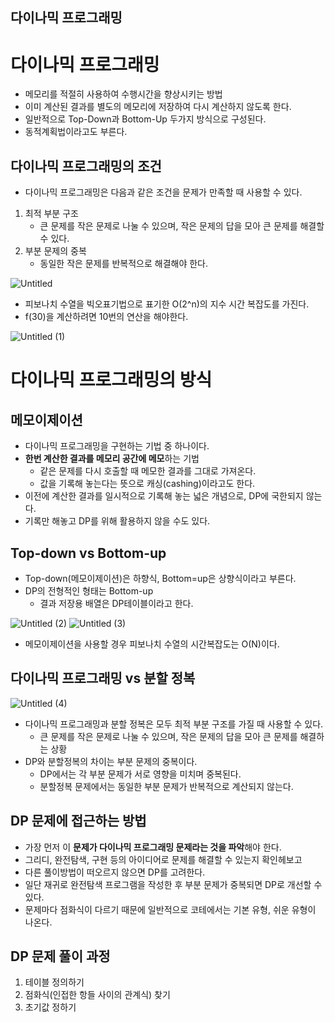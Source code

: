 ## 다이나믹 프로그래밍

# 다이나믹 프로그래밍

- 메모리를 적절히 사용하여 수행시간을 향상시키는 방법
- 이미 계산된 결과를 별도의 메모리에 저장하여 다시 계산하지 않도록 한다.
- 일반적으로 Top-Down과 Bottom-Up 두가지 방식으로 구성된다.
- 동적계획법이라고도 부른다.

## 다이나믹 프로그래밍의 조건

- 다이나믹 프로그래밍은 다음과 같은 조건을 문제가 만족할 때 사용할 수 있다.
1. 최적 부분 구조
    - 큰 문제를 작은 문제로 나눌 수 있으며, 작은 문제의 답을 모아 큰 문제를 해결할 수 있다.
2. 부분 문제의 중복
    - 동일한 작은 문제를 반복적으로 해결해야 한다.


![Untitled](https://github.com/soberdam/ssafy-10th-algorithm-study/assets/106129404/d6e4c1a2-049e-4812-ad41-56f7afa4c9e6)

- 피보나치 수열을 빅오표기법으로 표기한 O(2^n)의 지수 시간 복잡도를 가진다.
- f(30)을 계산하려면 10번의 연산을 해야한다.

![Untitled (1)](https://github.com/soberdam/ssafy-10th-algorithm-study/assets/106129404/e7923632-3dff-4ed6-8ed8-bfd13ec94dc2)

# 다이나믹 프로그래밍의 방식

## 메모이제이션

- 다이나믹 프로그래밍을 구현하는 기법 중 하나이다.
- **한번 계산한 결과를 메모리 공간에 메모**하는 기법
    - 같은 문제를 다시 호출할 때 메모한 결과를 그대로 가져온다.
    - 값을 기록해 놓는다는 뜻으로 캐싱(cashing)이라고도 한다.
- 이전에 계산한 결과를 일시적으로 기록해 놓는 넓은 개념으로, DP에 국한되지 않는다.
- 기록만 해놓고 DP를 위해 활용하지 않을 수도 있다.

## Top-down vs Bottom-up

- Top-down(메모이제이션)은 하향식, Bottom=up은 상향식이라고 부른다.
- DP의 전형적인 형태는 Bottom-up
    - 결과 저장용 배열은 DP테이블이라고 한다.


![Untitled (2)](https://github.com/soberdam/ssafy-10th-algorithm-study/assets/106129404/e3080876-2c6a-48a5-82a5-f0d17a007e86)
![Untitled (3)](https://github.com/soberdam/ssafy-10th-algorithm-study/assets/106129404/31078440-234f-43f6-895e-52b6966ddb27)

- 메모이제이션을 사용할 경우 피보나치 수열의 시간복잡도는 O(N)이다.

## 다이나믹 프로그래밍 vs 분할 정복
![Untitled (4)](https://github.com/soberdam/ssafy-10th-algorithm-study/assets/106129404/3d9509a8-b3b9-4d9c-919f-026ca7e8ca04)

- 다이나믹 프로그래밍과 분할 정복은 모두 최적 부분 구조를 가질 때 사용할 수 있다.
    - 큰 문제를 작은 문제로 나눌 수 있으며, 작은 문제의 답을 모아 큰 문제를 해결하는 상황
- DP와 분할정복의 차이는 부분 문제의 중복이다.
    - DP에서는 각 부분 문제가 서로 영향을 미치며 중복된다.
    - 분할정복 문제에서는 동일한 부분 문제가 반복적으로 계산되지 않는다.




## DP 문제에 접근하는 방법

- 가장 먼저 이 **문제가 다이나믹 프로그래밍 문제라는 것을 파악**해야 한다.
- 그리디, 완전탐색, 구현 등의 아이디어로 문제를 해결할 수 있는지 확인헤보고
- 다른 풀이방법이 떠오르지 않으면 DP를 고려한다.
- 일단 재귀로 완전탐색 프로그램을 작성한 후 부분 문제가 중복되면 DP로 개선할 수 있다.
- 문제마다 점화식이 다르기 때문에 일반적으로 코테에서는 기본 유형, 쉬운 유형이 나온다.

## DP 문제 풀이 과정

1. 테이블 정의하기
2. 점화식(인접한 항들 사이의 관계식) 찾기
3. 초기값 정하기
